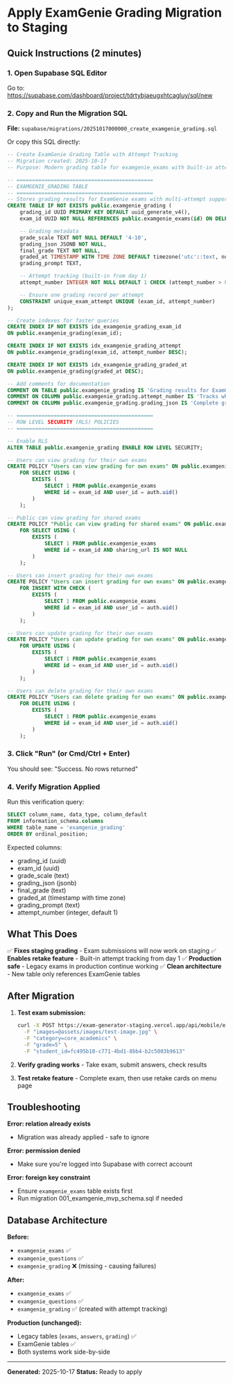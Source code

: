 # Apply ExamGenie Grading Migration to Staging

## Quick Instructions (2 minutes)

### 1. Open Supabase SQL Editor

Go to: https://supabase.com/dashboard/project/tdrtybjaeugxhtcagluy/sql/new

### 2. Copy and Run the Migration SQL

**File:** `supabase/migrations/20251017000000_create_examgenie_grading.sql`

Or copy this SQL directly:

```sql
-- Create ExamGenie Grading Table with Attempt Tracking
-- Migration created: 2025-10-17
-- Purpose: Modern grading table for examgenie_exams with built-in attempt tracking

-- ============================================
-- EXAMGENIE_GRADING TABLE
-- ============================================
-- Stores grading results for ExamGenie exams with multi-attempt support
CREATE TABLE IF NOT EXISTS public.examgenie_grading (
    grading_id UUID PRIMARY KEY DEFAULT uuid_generate_v4(),
    exam_id UUID NOT NULL REFERENCES public.examgenie_exams(id) ON DELETE CASCADE,

    -- Grading metadata
    grade_scale TEXT NOT NULL DEFAULT '4-10',
    grading_json JSONB NOT NULL,
    final_grade TEXT NOT NULL,
    graded_at TIMESTAMP WITH TIME ZONE DEFAULT timezone('utc'::text, now()) NOT NULL,
    grading_prompt TEXT,

    -- Attempt tracking (built-in from day 1)
    attempt_number INTEGER NOT NULL DEFAULT 1 CHECK (attempt_number > 0),

    -- Ensure one grading record per attempt
    CONSTRAINT unique_exam_attempt UNIQUE (exam_id, attempt_number)
);

-- Create indexes for faster queries
CREATE INDEX IF NOT EXISTS idx_examgenie_grading_exam_id
ON public.examgenie_grading(exam_id);

CREATE INDEX IF NOT EXISTS idx_examgenie_grading_attempt
ON public.examgenie_grading(exam_id, attempt_number DESC);

CREATE INDEX IF NOT EXISTS idx_examgenie_grading_graded_at
ON public.examgenie_grading(graded_at DESC);

-- Add comments for documentation
COMMENT ON TABLE public.examgenie_grading IS 'Grading results for ExamGenie exams with multi-attempt support';
COMMENT ON COLUMN public.examgenie_grading.attempt_number IS 'Tracks which attempt this is for the exam (1 = first attempt, 2 = second attempt, etc.)';
COMMENT ON COLUMN public.examgenie_grading.grading_json IS 'Complete grading details including per-question feedback, points, and percentages';

-- ============================================
-- ROW LEVEL SECURITY (RLS) POLICIES
-- ============================================

-- Enable RLS
ALTER TABLE public.examgenie_grading ENABLE ROW LEVEL SECURITY;

-- Users can view grading for their own exams
CREATE POLICY "Users can view grading for own exams" ON public.examgenie_grading
    FOR SELECT USING (
        EXISTS (
            SELECT 1 FROM public.examgenie_exams
            WHERE id = exam_id AND user_id = auth.uid()
        )
    );

-- Public can view grading for shared exams
CREATE POLICY "Public can view grading for shared exams" ON public.examgenie_grading
    FOR SELECT USING (
        EXISTS (
            SELECT 1 FROM public.examgenie_exams
            WHERE id = exam_id AND sharing_url IS NOT NULL
        )
    );

-- Users can insert grading for their own exams
CREATE POLICY "Users can insert grading for own exams" ON public.examgenie_grading
    FOR INSERT WITH CHECK (
        EXISTS (
            SELECT 1 FROM public.examgenie_exams
            WHERE id = exam_id AND user_id = auth.uid()
        )
    );

-- Users can update grading for their own exams
CREATE POLICY "Users can update grading for own exams" ON public.examgenie_grading
    FOR UPDATE USING (
        EXISTS (
            SELECT 1 FROM public.examgenie_exams
            WHERE id = exam_id AND user_id = auth.uid()
        )
    );

-- Users can delete grading for their own exams
CREATE POLICY "Users can delete grading for own exams" ON public.examgenie_grading
    FOR DELETE USING (
        EXISTS (
            SELECT 1 FROM public.examgenie_exams
            WHERE id = exam_id AND user_id = auth.uid()
        )
    );
```

### 3. Click "Run" (or Cmd/Ctrl + Enter)

You should see: "Success. No rows returned"

### 4. Verify Migration Applied

Run this verification query:

```sql
SELECT column_name, data_type, column_default
FROM information_schema.columns
WHERE table_name = 'examgenie_grading'
ORDER BY ordinal_position;
```

Expected columns:
- grading_id (uuid)
- exam_id (uuid)
- grade_scale (text)
- grading_json (jsonb)
- final_grade (text)
- graded_at (timestamp with time zone)
- grading_prompt (text)
- attempt_number (integer, default 1)

## What This Does

✅ **Fixes staging grading** - Exam submissions will now work on staging
✅ **Enables retake feature** - Built-in attempt tracking from day 1
✅ **Production safe** - Legacy exams in production continue working
✅ **Clean architecture** - New table only references ExamGenie tables

## After Migration

1. **Test exam submission:**
   ```bash
   curl -X POST https://exam-generator-staging.vercel.app/api/mobile/exam-questions \
     -F "images=@assets/images/test-image.jpg" \
     -F "category=core_academics" \
     -F "grade=5" \
     -F "student_id=fc495b10-c771-4bd1-8bb4-b2c5003b9613"
   ```

2. **Verify grading works** - Take exam, submit answers, check results

3. **Test retake feature** - Complete exam, then use retake cards on menu page

## Troubleshooting

**Error: relation already exists**
- Migration was already applied - safe to ignore

**Error: permission denied**
- Make sure you're logged into Supabase with correct account

**Error: foreign key constraint**
- Ensure `examgenie_exams` table exists first
- Run migration 001_examgenie_mvp_schema.sql if needed

## Database Architecture

**Before:**
- `examgenie_exams` ✅
- `examgenie_questions` ✅
- `examgenie_grading` ❌ (missing - causing failures)

**After:**
- `examgenie_exams` ✅
- `examgenie_questions` ✅
- `examgenie_grading` ✅ (created with attempt tracking)

**Production (unchanged):**
- Legacy tables (`exams`, `answers`, `grading`) ✅
- ExamGenie tables ✅
- Both systems work side-by-side

---

**Generated:** 2025-10-17
**Status:** Ready to apply
